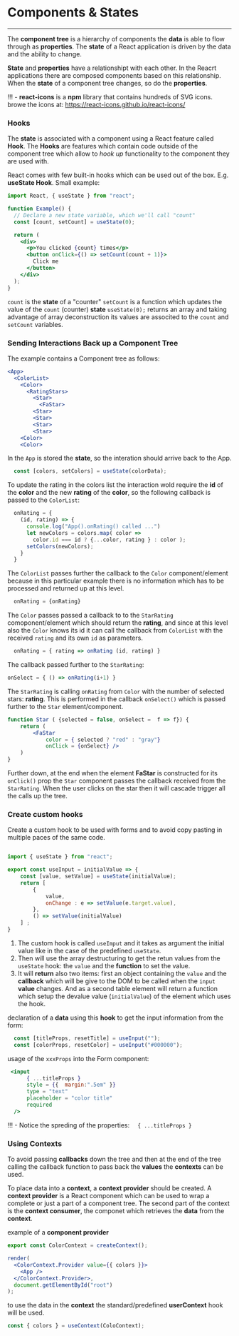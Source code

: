 # Components & States
---

The **component tree** is a hierarchy of components the **data** is able to flow through as **properties**. The **state** of a React application is driven by the data and the ability to change. 

**State** and **properties** have a relationshipt with each other. In the Reacrt applications there are composed components based on this relationship. When the **state** of a component tree changes, so do the **properties**.


!!!  - **react-icons** is a **npm** library that contains hundreds of SVG icons. browe the icons at: https://react-icons.github.io/react-icons/

### Hooks

The **state** is associated with a component using a React feature called **Hook**. The **Hooks** are features which contain code outside of the component tree which allow to *hook up* functionality to the component they are used with. 

React comes with few built-in hooks which can be used out of the box. E.g. **useState Hook**. Small example:

```jsx
import React, { useState } from "react";

function Example() {
  // Declare a new state variable, which we'll call "count"
  const [count, setCount] = useState(0);

  return (
    <div>
      <p>You clicked {count} times</p>
      <button onClick={() => setCount(count + 1)}>
        Click me
      </button>
    </div>
  );
}
```

`count` is the **state** of a "counter"
`setCount` is a function which updates the value of the `count` (counter) **state**
`useState(0);` returns an array and taking advantage of array deconstruction its values are associted to the `count` and `setCount` variables.

### Sending Interactions Back up a Component Tree

The example contains a Component tree as follows:
```jsx
<App>
  <ColorList>
    <Color>
      <RatingStars>
        <Star>
          <FaStar>
        <Star>
        <Star>
        <Star>
        <Star>
    <Color>
    <Color>
```

In the `App` is stored the **state**, so the interation should arrive back to the App.
```jsx
  const [colors, setColors] = useState(colorData);
```
To update the rating in the colors list the interaction wold require the 
**id** of the **color** and the new **rating** of the **color**, so the following callback is passed to the `ColorList`:
```jsx
  onRating = {
    (id, rating) => {
      console.log("App().onRating() called ...")
      let newColors = colors.map( color => 
        color.id === id ? {...color, rating } : color );
      setColors(newColors);
    }
  }
``` 

The `ColorList` passes further the callback to the `Color` component/element because in this particular example there is no information which has to be processed and returned up at this level.
```jsx
  onRating = {onRating}
```

The `Color` passes passed a callback to to the `StarRating` comoponent/element which should return the **rating**, and since at this level also the `Color` knows its id it can call the callback from `ColorList` with the received `rating` and its own `id` as parameters.

```jsx
  onRating = { rating => onRating (id, rating) }
```

The callback passed further to the `StarRating`:
```jsx
onSelect = { () => onRating(i+1) }
```
The `StarRating` is calling `onRating` from `Color` with the number of selected stars: **rating**.  This is performed in the callback `onSelect()` which is passed further to the `Star` element/component.

```jsx
function Star ( {selected = false, onSelect =  f => f}) {
    return (
        <FaStar 
            color = { selected ? "red" : "gray"} 
            onClick = {onSelect} />
    )
}
```
Further down, at the end when the element **FaStar** is constructed for its `onClick()` prop the `Star` component passes the callback received from the `StarRating`. When the user clicks on the star then it will cascade trigger all the calls up the tree.

### Create custom hooks

Create a custom hook to be used with forms and to avoid copy pasting in multiple paces of the same code.

```jsx

import { useState } from "react";

export const useInput = initialValue => {
    const [value, setValue] = useState(initialValue);
    return [
        {  
            value, 
            onChange : e => setValue(e.target.value),
        },
        () => setValue(initialValue)
    ] ;
}
```
1. The custom hook is called `useImput` and it takes as argument the initial value like in the case of the predefined `useState`.
2. Then will use the array destructuring to get the retun values from the `useState` hook: the `value` and the **function** to set the value. 
3. It will **return** also two items: first an object containing the `value` and the **callback** which will be give to the DOM to be called when the `input` **value** changes. And as a second table element will return a function which setup the devalue value (`initialValue`) of the element which uses the hook.

declaration of a **data** using this **hook** to get the input information from the form:

```jsx
  const [titleProps, resetTitle] = useInput("");
  const [colorProps, resetColor] = useInput("#000000");
```

usage of the `xxxProps` into the Form component:

```jsx
 <input
      { ...titleProps }
      style = {{  margin:".5em" }}
      type = "text"
      placeholder = "color title"
      required
  />
```

!!! - Notice the spreding of the properties: `  { ...titleProps }` 


### Using Contexts

To avoid passing **callbacks** down the tree and then at the end of the tree calling the callback function to pass back the **values**  the **contexts** can be used.

To place data into a **context**, a **context provider** should be created. A **context provider** is a React component which can be used to wrap a complete or just a part of a component tree. The second part of the context is the **context consumer**, the componet which retrieves the **data** from the **context**. 

example of a **component provider**

```jsx
export const ColorContext = createContext();

render(
  <ColorContext.Provider value={{ colors }}>
    <App />
  </ColorContext.Provider>,
  document.getElementById("root")
);
```

to use the data in the **context** the standard/predefined **userContext** hook will be used.
```jsx
const { colors } = useContext(ColoContext);
```